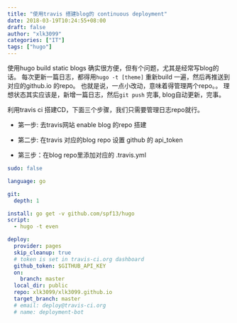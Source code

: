 ```yaml
---
title: "使用travis 搭建blog的 continuous deployment"
date: 2018-03-19T10:24:55+08:00
draft: false
author: "xlk3099"
categories: ["IT"]
tags: ["hugo"]
---
```


使用hugo build static blogs 确实很方便，但有个问题，尤其是经常写blog的话。
每次更新一篇日志，都得用`hugo -t [theme]` 重新build 一遍，然后再推送到对应的github.io 的repo。
也就是说，一点小改动，意味着得管理两个repo。。
理想状态其实应该是，新增一篇日志，然后`git push` 完事, blog自动更新，完事。

利用travis ci 搭建CD，下面三个步骤，我们只需要管理日志repo就行。

* 第一步: 去travis网站 enable blog 的repo 搭建

* 第二步: 在travis 对应的blog repo 设置 github 的 api_token

* 第三步：在blog repo里添加对应的 .travis.yml


```yml
sudo: false

language: go

git:
  depth: 1

install: go get -v github.com/spf13/hugo
script:
  - hugo -t even

deploy:
  provider: pages
  skip_cleanup: true
  # token is set in travis-ci.org dashboard
  github_token: $GITHUB_API_KEY
  on:
    branch: master
  local_dir: public
  repo: xlk3099/xlk3099.github.io
  target_branch: master
  # email: deploy@travis-ci.org
  # name: deployment-bot
```